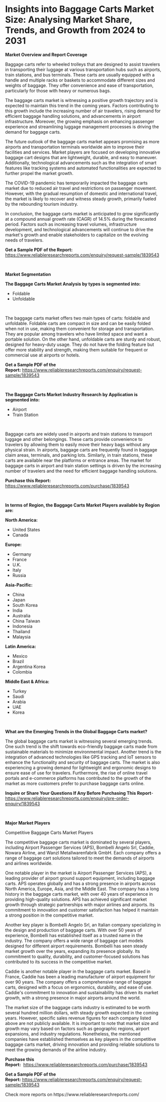 <p><h1>Insights into Baggage Carts Market Size: Analysing Market Share, Trends, and Growth from 2024 to 2031</h1></p><p><strong>Market Overview and Report Coverage</strong></p>
<p><p>Baggage carts refer to wheeled trolleys that are designed to assist travelers in transporting their luggage at various transportation hubs such as airports, train stations, and bus terminals. These carts are usually equipped with a handle and multiple racks or baskets to accommodate different sizes and weights of baggage. They offer convenience and ease of transportation, particularly for those with heavy or numerous bags.</p><p>The baggage carts market is witnessing a positive growth trajectory and is expected to maintain this trend in the coming years. Factors contributing to this growth include the increasing number of air travelers, rising demand for efficient baggage handling solutions, and advancements in airport infrastructure. Moreover, the growing emphasis on enhancing passenger experience and streamlining luggage management processes is driving the demand for baggage carts.</p><p>The future outlook of the baggage carts market appears promising as more airports and transportation terminals worldwide aim to improve their facilities and services. Market players are focused on developing innovative baggage cart designs that are lightweight, durable, and easy to maneuver. Additionally, technological advancements such as the integration of smart features like tracking systems and automated functionalities are expected to further propel the market growth.</p><p>The COVID-19 pandemic has temporarily impacted the baggage carts market due to reduced air travel and restrictions on passenger movement. However, with the gradual resumption of domestic and international travel, the market is likely to recover and witness steady growth, primarily fueled by the rebounding tourism industry.</p><p>In conclusion, the baggage carts market is anticipated to grow significantly at a compound annual growth rate (CAGR) of 14.5% during the forecasted period. Factors such as increasing travel volumes, infrastructure development, and technological advancements will continue to drive the market's growth and enable stakeholders to capitalize on the evolving needs of travelers.</p></p>
<p><strong>Get a Sample PDF of the Report:</strong> <a href="https://www.reliableresearchreports.com/enquiry/request-sample/1839543">https://www.reliableresearchreports.com/enquiry/request-sample/1839543</a></p>
<p>&nbsp;</p>
<p><strong>Market Segmentation</strong></p>
<p><strong>The Baggage Carts Market Analysis by types is segmented into:</strong></p>
<p><ul><li>Foldable</li><li>Unfoldable</li></ul></p>
<p>&nbsp;</p>
<p><p>The baggage carts market offers two main types of carts: foldable and unfoldable. Foldable carts are compact in size and can be easily folded when not in use, making them convenient for storage and transportation. They are popular among travelers who have limited space and want a portable solution. On the other hand, unfoldable carts are sturdy and robust, designed for heavy-duty usage. They do not have the folding feature but offer more stability and strength, making them suitable for frequent or commercial use at airports or hotels.</p></p>
<p><strong>Get a Sample PDF of the Report:</strong>&nbsp;<a href="https://www.reliableresearchreports.com/enquiry/request-sample/1839543">https://www.reliableresearchreports.com/enquiry/request-sample/1839543</a></p>
<p>&nbsp;</p>
<p><strong>The Baggage Carts Market Industry Research by Application is segmented into:</strong></p>
<p><ul><li>Airport</li><li>Train Station</li></ul></p>
<p>&nbsp;</p>
<p><p>Baggage carts are widely used in airports and train stations to transport luggage and other belongings. These carts provide convenience to travelers by allowing them to easily move their heavy bags without any physical strain. In airports, baggage carts are frequently found in baggage claim areas, terminals, and parking lots. Similarly, in train stations, these carts are available near the platforms or entrance areas. The market for baggage carts in airport and train station settings is driven by the increasing number of travelers and the need for efficient baggage handling solutions.</p></p>
<p><strong>Purchase this Report:</strong>&nbsp; <a href="https://www.reliableresearchreports.com/purchase/1839543">https://www.reliableresearchreports.com/purchase/1839543</a></p>
<p>&nbsp;</p>
<p><strong>In terms of Region, the Baggage Carts Market Players available by Region are:</strong></p>
<p>
    <p> <strong> North America: </strong>
        <ul>
            <li>United States</li>
            <li>Canada</li>
        </ul>
        </p> 
    <p> <strong> Europe: </strong>
        <ul>
            <li>Germany</li>
            <li>France</li>
            <li>U.K.</li>
            <li>Italy</li>
            <li>Russia</li>
        </ul>
        </p> 
    <p> <strong> Asia-Pacific: </strong>
        <ul>
            <li>China</li>
            <li>Japan</li>
            <li>South Korea</li>
            <li>India</li>
            <li>Australia</li>
            <li>China Taiwan</li>
            <li>Indonesia</li>
            <li>Thailand</li>
            <li>Malaysia</li>
        </ul>
        </p> 
    <p> <strong> Latin America: </strong>
        <ul>
            <li>Mexico</li>
            <li>Brazil</li>
            <li>Argentina Korea</li>
            <li>Colombia</li>
        </ul>
        </p> 
    <p> <strong> Middle East & Africa: </strong>
        <ul>
            <li>Turkey</li>
            <li>Saudi</li>
            <li>Arabia</li>
            <li>UAE</li>
            <li>Korea</li>
        </ul>
    </p>
    </p>
<p>&nbsp;</p>
<p><strong>What are the Emerging Trends in the Global Baggage Carts market?</strong></p>
<p><p>The global baggage carts market is witnessing several emerging trends. One such trend is the shift towards eco-friendly baggage carts made from sustainable materials to minimize environmental impact. Another trend is the integration of advanced technologies like GPS tracking and IoT sensors to enhance the functionality and security of baggage carts. The market is also experiencing a growing demand for lightweight and ergonomic designs to ensure ease of use for travelers. Furthermore, the rise of online travel portals and e-commerce platforms has contributed to the growth of the market as more customers prefer to purchase baggage carts online.</p></p>
<p><strong>Inquire or Share Your Questions If Any Before Purchasing This Report</strong>- <a href="https://www.reliableresearchreports.com/enquiry/pre-order-enquiry/1839543">https://www.reliableresearchreports.com/enquiry/pre-order-enquiry/1839543</a></p>
<p>&nbsp;</p>
<p><strong>Major Market Players</strong></p>
<p><p>Competitive Baggage Carts Market Players</p><p>The competitive baggage carts market is dominated by several players, including Airport Passenger Services (APS), Bombelli Angelo Srl, Caddie, Nowara Airline, and Wanzl Metallwarenfabrik GmbH. Each company offers a range of baggage cart solutions tailored to meet the demands of airports and airlines worldwide.</p><p>One notable player in the market is Airport Passenger Services (APS), a leading provider of airport ground support equipment, including baggage carts. APS operates globally and has a strong presence in airports across North America, Europe, Asia, and the Middle East. The company has a long history in the baggage carts market, with over 40 years of experience in providing high-quality solutions. APS has achieved significant market growth through strategic partnerships with major airlines and airports. Its commitment to innovation and customer satisfaction has helped it maintain a strong position in the competitive market.</p><p>Another key player is Bombelli Angelo Srl, an Italian company specializing in the design and production of baggage carts. With over 50 years of experience, Bombelli has established itself as a trusted name in the industry. The company offers a wide range of baggage cart models designed for different airport requirements. Bombelli has seen steady market growth over the years, expanding its presence globally. Its commitment to quality, durability, and customer-focused solutions has contributed to its success in the competitive market.</p><p>Caddie is another notable player in the baggage carts market. Based in France, Caddie has been a leading manufacturer of airport equipment for over 90 years. The company offers a comprehensive range of baggage carts, designed with a focus on ergonomics, durability, and ease of use. Caddie's commitment to innovation and sustainability has driven its market growth, with a strong presence in major airports around the world.</p><p>The market size of the baggage carts industry is estimated to be worth several hundred million dollars, with steady growth expected in the coming years. However, specific sales revenue figures for each company listed above are not publicly available. It is important to note that market size and growth may vary based on factors such as geographic regions, airport expansions, and industry regulations. Nonetheless, the mentioned companies have established themselves as key players in the competitive baggage carts market, driving innovation and providing reliable solutions to meet the growing demands of the airline industry.</p></p>
<p><strong>Purchase this Report:</strong>&nbsp;&nbsp;<a href="https://www.reliableresearchreports.com/purchase/1839543">https://www.reliableresearchreports.com/purchase/1839543</a></p>
<p></p>
<p><strong>Get a Sample PDF of the Report:</strong>&nbsp;<a href="https://www.reliableresearchreports.com/enquiry/request-sample/1839543">https://www.reliableresearchreports.com/enquiry/request-sample/1839543</a></p>
<p>Check more reports on https://www.reliableresearchreports.com/</p>